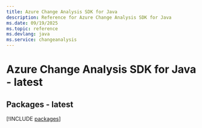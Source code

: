 ```yaml
---
title: Azure Change Analysis SDK for Java
description: Reference for Azure Change Analysis SDK for Java
ms.date: 09/19/2025
ms.topic: reference
ms.devlang: java
ms.service: changeanalysis
---
```

# Azure Change Analysis SDK for Java - latest
## Packages - latest
[!INCLUDE [packages](change-analysis-index.md)]